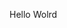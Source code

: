 Hello Wolrd





































































































































































































































































































































































































































































































































































































































































































































































































































































































































































































































































































































































































































































































































































































































































































































































































































































































































































































































































































































































































































































































































































































































































































































































































































































































































































































































































































































































































































































































































































































































































































































































































































































































































































































































































































































































































































































































































































































































































































































































































































































































































































































































































































































































































































































































































































































































































































































































































































































































































































































































































































































































































































































































































































































































































